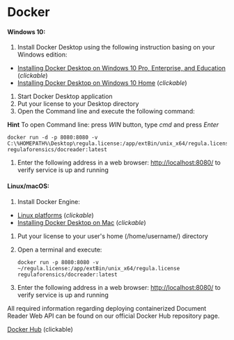 # Docker

#### Windows 10:

1. Install Docker Desktop using the following instruction basing on your Windows edition:

* [Installing Docker Desktop on Windows 10 Pro, Enterprise, and Education](https://docs.docker.com/docker-for-windows/install/) \(_clickable_\)
* [Installing Docker Desktop on Windows 10 Home](https://docs.docker.com/docker-for-windows/install-windows-home/) \(_clickable_\)

1. Start Docker Desktop application
2. Put your license to your Desktop directory
3. Open the Command line and execute the following command:

**Hint** To open Command line: press _WIN_ button, type _cmd_ and press _Enter_

```text
docker run -d -p 8080:8080 -v C:\%HOMEPATH%\Desktop\regula.license:/app/extBin/unix_x64/regula.license regulaforensics/docreader:latest
```

1. Enter the following address in a web browser: [http://localhost:8080/](http://localhost:8080/) to verify service is up and running

#### Linux/macOS:

1. Install Docker Engine:

* [Linux platforms](https://docs.docker.com/engine/install/#server) \(_clickable_\)
* [Installing Docker Desktop on Mac](https://docs.docker.com/docker-for-mac/install/) \(_clickable_\)

1. Put your license to your user's home \(/home/username/\) directory
2. Open a terminal and execute:

   ```text
   docker run -p 8080:8080 -v ~/regula.license:/app/extBin/unix_x64/regula.license regulaforensics/docreader:latest
   ```

3. Enter the following address in a web browser: [http://localhost:8080/](http://localhost:8080/) to verify service is up and running



All required information regarding deploying containerized Document Reader Web API can be found on our official Docker Hub repository page.

[Docker Hub](https://hub.docker.com/r/regulaforensics/docreader) \(clickable\)

